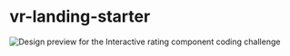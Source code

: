 # vr-landing-starter
![Design preview for the Interactive rating component coding challenge](/assets/img/vr.jpg)
